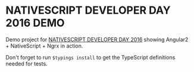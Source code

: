 # NATIVESCRIPT DEVELOPER DAY 2016 DEMO
Demo project for [NATIVESCRIPT DEVELOPER DAY 2016](http://developerday.nativescript.org/) showing Angular2 + NativeScript + Ngrx in action.

Don't forget to run `$typings install` to get the TypeScript definitions needed for tests.

